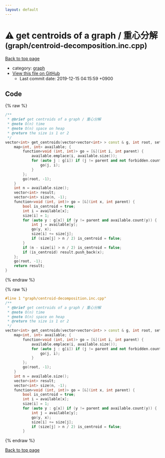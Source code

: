 ```yaml
---
layout: default
---
```


<!-- mathjax config similar to math.stackexchange -->
<script type="text/javascript" async
  src="https://cdnjs.cloudflare.com/ajax/libs/mathjax/2.7.5/MathJax.js?config=TeX-MML-AM_CHTML">
</script>
<script type="text/x-mathjax-config">
  MathJax.Hub.Config({
    TeX: { equationNumbers: { autoNumber: "AMS" }},
    tex2jax: {
      inlineMath: [ ['$','$'] ],
      processEscapes: true
    },
    "HTML-CSS": { matchFontHeight: false },
    displayAlign: "left",
    displayIndent: "2em"
  });
</script>

<script type="text/javascript" src="https://cdnjs.cloudflare.com/ajax/libs/jquery/3.4.1/jquery.min.js"></script>
<script src="https://cdn.jsdelivr.net/npm/jquery-balloon-js@1.1.2/jquery.balloon.min.js" integrity="sha256-ZEYs9VrgAeNuPvs15E39OsyOJaIkXEEt10fzxJ20+2I=" crossorigin="anonymous"></script>
<script type="text/javascript" src="../../assets/js/copy-button.js"></script>
<link rel="stylesheet" href="../../assets/css/copy-button.css" />


# :warning: get centroids of a graph / 重心分解 <small>(graph/centroid-decomposition.inc.cpp)</small>

<a href="../../index.html">Back to top page</a>

* category: <a href="../../index.html#f8b0b924ebd7046dbfa85a856e4682c8">graph</a>
* <a href="{{ site.github.repository_url }}/blob/master/graph/centroid-decomposition.inc.cpp">View this file on GitHub</a>
    - Last commit date: 2019-12-15 04:15:59 +0900




## Code

<a id="unbundled"></a>
{% raw %}
```cpp
/**
 * @brief get centroids of a graph / 重心分解
 * @note O(n) time
 * @note O(n) space on heap
 * @return the size is 1 or 2
 */
vector<int> get_centroids(vector<vector<int> > const & g, int root, set<int> const & forbidden) {
    map<int, int> available; {
        function<void (int, int)> go = [&](int i, int parent) {
            available.emplace(i, available.size());
            for (auto j : g[i]) if (j != parent and not forbidden.count(j)) {
                go(j, i);
            }
        };
        go(root, -1);
    }
    int n = available.size();
    vector<int> result;
    vector<int> size(n, -1);
    function<void (int, int)> go = [&](int x, int parent) {
        bool is_centroid = true;
        int i = available[x];
        size[i] = 1;
        for (auto y : g[x]) if (y != parent and available.count(y)) {
            int j = available[y];
            go(y, x);
            size[i] += size[j];
            if (size[j] > n / 2) is_centroid = false;
        }
        if (n - size[i] > n / 2) is_centroid = false;
        if (is_centroid) result.push_back(x);
    };
    go(root, -1);
    return result;
}

```
{% endraw %}

<a id="bundled"></a>
{% raw %}
```cpp
#line 1 "graph/centroid-decomposition.inc.cpp"
/**
 * @brief get centroids of a graph / 重心分解
 * @note O(n) time
 * @note O(n) space on heap
 * @return the size is 1 or 2
 */
vector<int> get_centroids(vector<vector<int> > const & g, int root, set<int> const & forbidden) {
    map<int, int> available; {
        function<void (int, int)> go = [&](int i, int parent) {
            available.emplace(i, available.size());
            for (auto j : g[i]) if (j != parent and not forbidden.count(j)) {
                go(j, i);
            }
        };
        go(root, -1);
    }
    int n = available.size();
    vector<int> result;
    vector<int> size(n, -1);
    function<void (int, int)> go = [&](int x, int parent) {
        bool is_centroid = true;
        int i = available[x];
        size[i] = 1;
        for (auto y : g[x]) if (y != parent and available.count(y)) {
            int j = available[y];
            go(y, x);
            size[i] += size[j];
            if (size[j] > n / 2) is_centroid = false;
        }

```
{% endraw %}

<a href="../../index.html">Back to top page</a>

